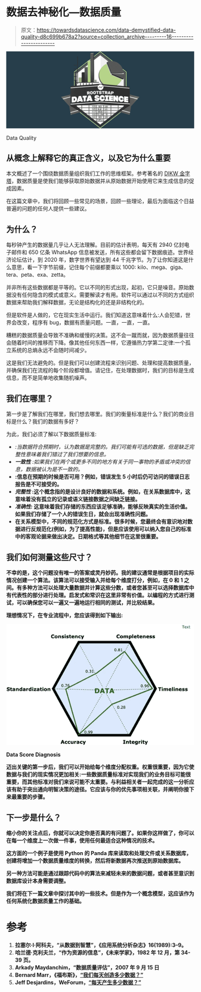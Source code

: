 # 数据去神秘化—数据质量

> 原文：<https://towardsdatascience.com/data-demystified-data-quality-d8c699b678a2?source=collection_archive---------16----------------------->

![](img/b802b5cf88afac2a1dbc61fbe5c064dd.png)

Data Quality

## 从概念上解释它的真正含义，以及它为什么重要

本文概述了一个围绕数据质量组织我们工作的思维框架。参考著名的 [DIKW 金字塔](/rootstrap-dikw-model-32cef9ae6dfb)，数据质量是使我们能够获取原始数据并从原始数据开始使用它来生成信息的促成因素。

在这篇文章中，我们将回顾一些常见的场景，回顾一些理论，最后为面临这个日益普遍的问题的任何人提供一些建议。

## 为什么？

每秒钟产生的数据量几乎让人无法理解。目前的估计表明，每天有 2940 亿封电子邮件和 650 亿条 WhatsApp 信息被发送，所有这些都会留下数据痕迹。世界经济论坛估计，到 2020 年，数字世界有望达到 44 千兆字节。为了让你知道这是什么意思，看一下字节前缀，记住每个前缀都要乘以 1000: kilo、mega、giga、tera、peta、exa、zetta。

并非所有这些数据都是平等的。它以不同的形式出现，起初，它只是噪音。原始数据没有任何隐含的模式或意义。需要解读才有用。软件可以通过以不同的方式组织数据来帮助我们解释数据，无论是结构化的还是非结构化的。

但是软件是人做的，它在现实生活中运行。我们知道这意味着什么:人会犯错，世界会改变，程序有 bug，数据有质量问题。一直，一直，一直。

糟糕的数据质量会导致不准确和缓慢的决策。这不会一蹴而就，因为数据质量往往会随着时间的推移而下降。像其他任何东西一样，它遵循热力学第二定律:一个孤立系统的总熵永远不会随时间减少。

这是我们无法避免的。但是我们可以创建流程来识别问题、处理和提高数据质量，并确保我们在流程的每个阶段都增值。请记住，在处理数据时，我们的目标是生成信息，而不是简单地收集随机噪声。

## 我们在哪里？

第一步是了解我们在哪里，我们想去哪里。我们的衡量标准是什么？我们的商业目标是什么？我们的数据有多好？

为此，我们必须了解以下数据质量标准:

*   *:当数据符合预期时，认为数据是完整的。我们可能有可选的数据，但是缺乏完整性意味着我们错过了我们想要的信息。*
*   ****一致性*** :如果我们在两个或更多不同的地方有关于同一事物的矛盾或冲突的信息，数据被认为是不一致的。*
*   **:信息在预期的时候是否可用？例如，错误发生 5 小时后仍可访问的错误日志报告是不可接受的。**
*   *****完整性*** :这个概念指的是设计良好的数据和系统。例如，在关系数据库中，这意味着没有孤立的记录或语义链接数据之间缺乏链接。**
*   *****准确性:*** 这意味着我们存储的东西应该足够准确，能够反映真实的生活价值。如果我们存储了一个人的错误生日，就会出现准确性问题。**
*   ****在关系模型中，不同的规范化方式是标准。很多时候，您最终会有意识地对数据进行反规范化(例如，为了提高性能)，但是应该使用可以纳入您自己的标准中的客观论据来做出决定。日期格式等其他细节在这里很重要。****

## **我们如何测量这些尺寸？**

**不幸的是，这个问题没有唯一的答案或灵丹妙药。我的建议通常是根据项目的实际情况创建一个算法。该算法可以接受输入并给每个维度打分，例如，在 0 和 1 之间。有多种方法可以处理大量数据并计算这些分数，或者您甚至可以选择数据库中有代表性的部分进行处理。启发式和常识在这里非常有价值。以编程的方式进行测试，可以确保您可以一遍又一遍地运行相同的测试，并比较结果。**

**理想情况下，在专业流程中，您应该得到如下输出:**

**![](img/cab079d0b2207b9487e5379c5dc6add1.png)**

**Data Score Diagnosis**

**迈出关键的第一步后，我们可以开始给每个维度分配权重。权重很重要，因为它使数据与我们的现实情况更加相关:一些数据质量标准对实现我们的业务目标可能很重要，而其他标准对我们来说可能不太重要。与利益相关者一起完成的这一分析应该有助于突出通向明智决策的途径。它应该与你的优先事项相关联，并阐明你接下来最重要的步骤。**

## **下一步是什么？**

**缩小你的关注点后，你就可以决定你是否真的有问题了。如果你这样做了，你可以在每一个维度上一次做一件事，使用任何最适合这种情况的技术。**

**这方面的一个例子是使用 Python 的 Panda 库来读取和处理文件或关系数据库，创建将增加一个数据质量维度的转换，然后将新数据再次推送到原始数据库。**

**另一种方法可能是通过跟踪代码中的算法来减轻未来的数据问题，或者甚至意识到数据库设计本身需要调整。**

**我们将在下一篇文章中探讨其中的一些技术。但是作为一个概念模型，这应该作为任何系统化数据质量工作的基础。**

# **参考**

1.  **拉塞尔·l·阿科夫，“从数据到智慧”，《应用系统分析杂志》16(1989):3–9。**
2.  **哈兰德·克利夫兰，“作为资源的信息”，《未来学家》，1982 年 12 月，第 34-39 页。**
3.  **Arkady Maydanchim，“数据质量评估”，2007 年 9 月 15 日**
4.  **Bernard Marr，《福布斯》，[“我们每天创造多少数据？”](https://www.forbes.com/sites/bernardmarr/2018/05/21/how-much-data-do-we-create-every-day-the-mind-blowing-stats-everyone-should-read/#2cf97cb160ba)**
5.  **Jeff Desjardins，WeForum，[“每天产生多少数据？”](https://www.weforum.org/agenda/2019/04/how-much-data-is-generated-each-day-cf4bddf29f/)**